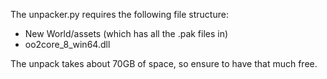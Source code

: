 The unpacker.py requires the following file structure:

- New World/assets (which has all the .pak files in)
- oo2core_8_win64.dll

The unpack takes about 70GB of space, so ensure to have that much free.
